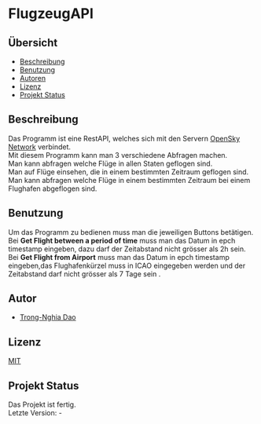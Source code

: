 # FlugzeugAPI

## Übersicht
- [Beschreibung](#beschreibung)
- [Benutzung](#benutzung)
- [Autoren](#autoren)
- [Lizenz](#lizenz)
- [Projekt Status](#projekt-status)

## Beschreibung
Das Programm ist eine RestAPI, welches sich mit den Servern [OpenSky Network](https://opensky-network.org/) verbindet. <br>
Mit diesem Programm kann man 3 verschiedene Abfragen machen. <br>
Man kann abfragen welche Flüge in allen Staten geflogen sind. <br>
Man auf Flüge einsehen, die in einem bestimmten Zeitraum geflogen sind. <br>
Man kann abfragen welche Flüge in einem bestimmten Zeitraum bei einem Flughafen abgeflogen sind. <br>

## Benutzung
Um das Programm zu bedienen muss man die jeweiligen Buttons betätigen. <br>
Bei **Get Flight between a period of time** muss man das Datum in epch timestamp eingeben, dazu darf der Zeitabstand nicht grösser als 2h sein. <br>
Bei **Get Flight from Airport** muss man das Datum in epch timestamp eingeben,das Flughafenkürzel muss in ICAO eingegeben werden und der Zeitabstand darf nicht grösser als 7 Tage sein . <br>


## Autor
- [Trong-Nghia Dao](https://github.com/RiceDefender)

## Lizenz
[MIT](https://choosealicense.com/licenses/mit/)

## Projekt Status
Das Projekt ist fertig. <br>
Letzte Version: -
